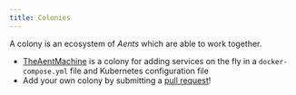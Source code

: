 ```yaml
---
title: Colonies
---
```


A colony is an ecosystem of *Aents* which are able to work together.

* [TheAentMachine](https://google.fr) is a colony for adding services on the fly in a <code>docker-compose.yml</code> file and Kubernetes configuration file
* Add your own colony by submitting a [pull request](https://github.com/aenthill/aenthill.github.io/pulls)!